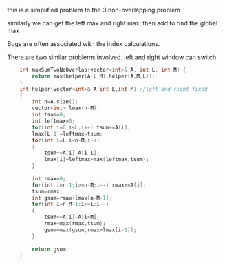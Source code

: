 this is a simplified problem to the 3 non-overlapping problem

similarly we can get the left max and right max, then add to find the global max

Bugs are often associated with the index calculations.

There are two similar problems involved. left and right window can switch.

```cpp
    int maxSumTwoNoOverlap(vector<int>& A, int L, int M) {
        return max(helper(A,L,M),helper(A,M,L));
    }
    int helper(vector<int>& A,int L,int M) //left and right fixed
    {
        int n=A.size();
        vector<int> lmax(n-M);
        int tsum=0;
        int leftmax=0;
        for(int i=0;i<L;i++) tsum+=A[i];
        lmax[L-1]=leftmax=tsum;
        for(int i=L;i<n-M;i++) 
        {
            tsum+=A[i]-A[i-L];
            lmax[i]=leftmax=max(leftmax,tsum);
        }
        
        int rmax=0;
        for(int i=n-1;i>=n-M;i--) rmax+=A[i];
        tsum=rmax;
        int gsum=rmax+lmax[n-M-1];
        for(int i=n-M-1;i>=L;i--)
        {
            tsum+=A[i]-A[i+M];
            rmax=max(rmax,tsum);
            gsum=max(gsum,rmax+lmax[i-1]);
        }
        
        return gsum;
    }
 ```
